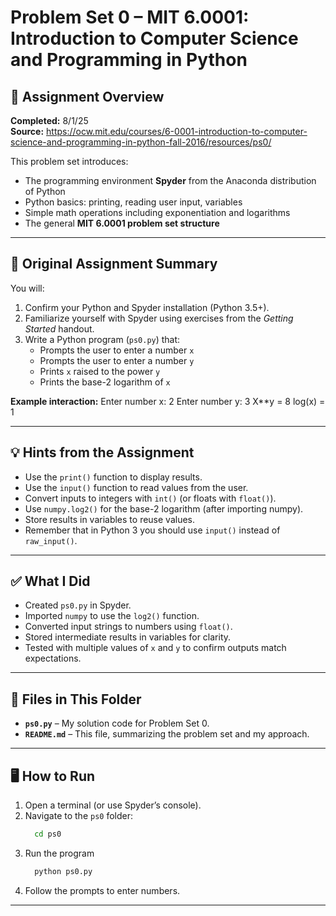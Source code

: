 # Problem Set 0 – MIT 6.0001: Introduction to Computer Science and Programming in Python 

## 📄 Assignment Overview
**Completed:** 8/1/25    
**Source:** https://ocw.mit.edu/courses/6-0001-introduction-to-computer-science-and-programming-in-python-fall-2016/resources/ps0/

This problem set introduces: 
- The programming environment **Spyder** from the Anaconda distribution of Python
- Python basics: printing, reading user input, variables
- Simple math operations including exponentiation and logarithms
- The general **MIT 6.0001 problem set structure**

---

## 📝 Original Assignment Summary

You will:
1. Confirm your Python and Spyder installation (Python 3.5+).
2. Familiarize yourself with Spyder using exercises from the *Getting Started* handout.
3. Write a Python program (`ps0.py`) that:
   - Prompts the user to enter a number `x`
   - Prompts the user to enter a number `y`
   - Prints `x` raised to the power `y`
   - Prints the base-2 logarithm of `x`

**Example interaction:**
  Enter number x: 2
  Enter number y: 3
  X**y = 8
  log(x) = 1
  
---

## 💡 Hints from the Assignment
- Use the `print()` function to display results.
- Use the `input()` function to read values from the user.
- Convert inputs to integers with `int()` (or floats with `float()`).
- Use `numpy.log2()` for the base-2 logarithm (after importing numpy).
- Store results in variables to reuse values.
- Remember that in Python 3 you should use `input()` instead of `raw_input()`.

---

## ✅ What I Did
- Created `ps0.py` in Spyder.
- Imported `numpy` to use the `log2()` function.
- Converted input strings to numbers using `float()`.
- Stored intermediate results in variables for clarity.
- Tested with multiple values of `x` and `y` to confirm outputs match expectations.

---

## 📂 Files in This Folder
- **`ps0.py`** – My solution code for Problem Set 0.
- **`README.md`** – This file, summarizing the problem set and my approach.

---

## 🖥️ How to Run
1. Open a terminal (or use Spyder’s console).
2. Navigate to the `ps0` folder:
   ```bash
     cd ps0
3. Run the program
   ```bash
     python ps0.py
4. Follow the prompts to enter numbers.


---


   
